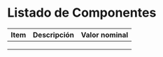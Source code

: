 # Listado de Componentes

| Item | Descripción | Valor nominal |
| --------- | --------- | --------- |
|           |           |           |
|           |           |           |
|           |           |           |